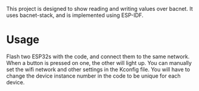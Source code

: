 This project is designed to show reading and writing values over bacnet. It uses bacnet-stack, and is implemented using ESP-IDF.

# Usage

Flash two ESP32s with the code, and connect them to the same network. When a button is pressed on one, the other will light up. You can manually set the wifi network and other settings in the Kconfig file. You will have to change the device instance number in the code to be unique for each device.
